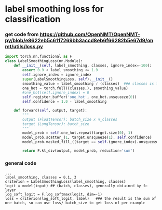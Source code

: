 # label smoothing loss for classification
### get code from https://github.com/OpenNMT/OpenNMT-py/blob/e8622eb5c6117269bb3accd8eb6f66282b5e67d9/onmt/utils/loss.py

```Python
import torch.nn.functional as F
class LabelSmoothingLoss(nn.Module):
    def __init__(self, label_smoothing, classes, ignore_index=-100):
        assert 0.0 < label_smoothing <= 1.0
        self.ignore_index = ignore_index
        super(LabelSmoothingLoss, self).__init__()
        smoothing_value = label_smoothing / (classes)  ### classes is the number of classes
        one_hot = torch.full((classes,), smoothing_value)
        #one_hot[self.ignore_index] = 0  
        self.register_buffer('one_hot', one_hot.unsqueeze(0))
        self.confidence = 1.0 - label_smoothing

    def forward(self, output, target):
        """
        output (FloatTensor): batch_size x n_classes
        target (LongTensor): batch_size
        """
        model_prob = self.one_hot.repeat(target.size(0), 1)
        model_prob.scatter_(1, target.unsqueeze(1), self.confidence)
        model_prob.masked_fill_((target == self.ignore_index).unsqueeze(1), 0)

        return F.kl_div(output, model_prob, reduction='sum') 
```
### general code
    ...
    label_smoothing, classes = 0.1, 3
    criterion = LabelSmoothingLoss(label_smoothing, classes)
    logit = model(input) ## (batch, classes), generally obtained by fc layer
    log_soft_logit = F.log_softmax(logit, dim=-1) 
    loss = criterion(log_soft_logit, label)   ### the result is the sum of one batch, so can use loss/ batch_size to get loss of per example
    
    
    
